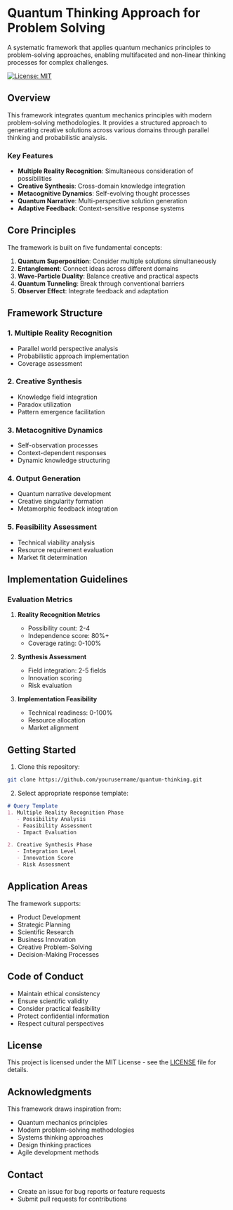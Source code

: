 # Quantum Thinking Approach for Problem Solving

A systematic framework that applies quantum mechanics principles to problem-solving approaches, enabling multifaceted and non-linear thinking processes for complex challenges.

[![License: MIT](https://img.shields.io/badge/License-MIT-yellow.svg)](https://opensource.org/licenses/MIT)

## Overview

This framework integrates quantum mechanics principles with modern problem-solving methodologies. It provides a structured approach to generating creative solutions across various domains through parallel thinking and probabilistic analysis.

### Key Features

- **Multiple Reality Recognition**: Simultaneous consideration of possibilities
- **Creative Synthesis**: Cross-domain knowledge integration
- **Metacognitive Dynamics**: Self-evolving thought processes
- **Quantum Narrative**: Multi-perspective solution generation
- **Adaptive Feedback**: Context-sensitive response systems

## Core Principles

The framework is built on five fundamental concepts:

1. **Quantum Superposition**: Consider multiple solutions simultaneously
2. **Entanglement**: Connect ideas across different domains
3. **Wave-Particle Duality**: Balance creative and practical aspects
4. **Quantum Tunneling**: Break through conventional barriers
5. **Observer Effect**: Integrate feedback and adaptation

## Framework Structure

### 1. Multiple Reality Recognition
- Parallel world perspective analysis
- Probabilistic approach implementation
- Coverage assessment

### 2. Creative Synthesis
- Knowledge field integration
- Paradox utilization
- Pattern emergence facilitation

### 3. Metacognitive Dynamics
- Self-observation processes
- Context-dependent responses
- Dynamic knowledge structuring

### 4. Output Generation
- Quantum narrative development
- Creative singularity formation
- Metamorphic feedback integration

### 5. Feasibility Assessment
- Technical viability analysis
- Resource requirement evaluation
- Market fit determination

## Implementation Guidelines

### Evaluation Metrics

1. **Reality Recognition Metrics**
   - Possibility count: 2-4
   - Independence score: 80%+
   - Coverage rating: 0-100%

2. **Synthesis Assessment**
   - Field integration: 2-5 fields
   - Innovation scoring
   - Risk evaluation

3. **Implementation Feasibility**
   - Technical readiness: 0-100%
   - Resource allocation
   - Market alignment

## Getting Started

1. Clone this repository:
```bash
git clone https://github.com/yourusername/quantum-thinking.git
```

2. Select appropriate response template:
```markdown
# Query Template
1. Multiple Reality Recognition Phase
   - Possibility Analysis
   - Feasibility Assessment
   - Impact Evaluation

2. Creative Synthesis Phase
   - Integration Level
   - Innovation Score
   - Risk Assessment
```

## Application Areas

The framework supports:

- Product Development
- Strategic Planning
- Scientific Research
- Business Innovation
- Creative Problem-Solving
- Decision-Making Processes

## Code of Conduct

- Maintain ethical consistency
- Ensure scientific validity
- Consider practical feasibility
- Protect confidential information
- Respect cultural perspectives

## License

This project is licensed under the MIT License - see the [LICENSE](LICENSE) file for details.

## Acknowledgments

This framework draws inspiration from:

- Quantum mechanics principles
- Modern problem-solving methodologies
- Systems thinking approaches
- Design thinking practices
- Agile development methods

## Contact

- Create an issue for bug reports or feature requests
- Submit pull requests for contributions